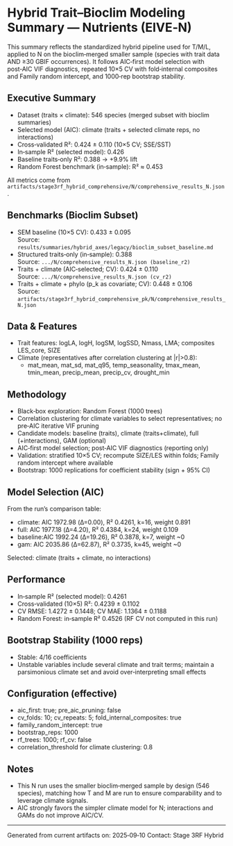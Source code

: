 # Hybrid Trait–Bioclim Modeling Summary — Nutrients (EIVE‑N)

This summary reflects the standardized hybrid pipeline used for T/M/L, applied to N on the bioclim‑merged smaller sample (species with trait data AND ≥30 GBIF occurrences). It follows AIC‑first model selection with post‑AIC VIF diagnostics, repeated 10×5 CV with fold‑internal composites and Family random intercept, and 1000‑rep bootstrap stability.

## Executive Summary

- Dataset (traits × climate): 546 species (merged subset with bioclim summaries)
- Selected model (AIC): climate (traits + selected climate reps, no interactions)
- Cross‑validated R²: 0.424 ± 0.110 (10×5 CV; SSE/SST)
- In‑sample R² (selected model): 0.426
- Baseline traits‑only R²: 0.388 → +9.9% lift
- Random Forest benchmark (in‑sample): R² ≈ 0.453

All metrics come from `artifacts/stage3rf_hybrid_comprehensive/N/comprehensive_results_N.json`.

## Benchmarks (Bioclim Subset)

- SEM baseline (10×5 CV): 0.433 ± 0.095  
  Source: `results/summaries/hybrid_axes/legacy/bioclim_subset_baseline.md`
- Structured traits‑only (in‑sample): 0.388  
  Source: `.../N/comprehensive_results_N.json (baseline_r2)`
- Traits + climate (AIC‑selected; CV): 0.424 ± 0.110  
  Source: `.../N/comprehensive_results_N.json (cv_r2)`
- Traits + climate + phylo (p_k as covariate; CV): 0.448 ± 0.106  
  Source: `artifacts/stage3rf_hybrid_comprehensive_pk/N/comprehensive_results_N.json`

## Data & Features

- Trait features: logLA, logH, logSM, logSSD, Nmass, LMA; composites LES_core, SIZE
- Climate (representatives after correlation clustering at |r|>0.8):
  - mat_mean, mat_sd, mat_q95, temp_seasonality, tmax_mean, tmin_mean, precip_mean, precip_cv, drought_min

## Methodology

- Black‑box exploration: Random Forest (1000 trees)
- Correlation clustering for climate variables to select representatives; no pre‑AIC iterative VIF pruning
- Candidate models: baseline (traits), climate (traits+climate), full (+interactions), GAM (optional)
- AIC‑first model selection; post‑AIC VIF diagnostics (reporting only)
- Validation: stratified 10×5 CV; recompute SIZE/LES within folds; Family random intercept where available
- Bootstrap: 1000 replications for coefficient stability (sign + 95% CI)

## Model Selection (AIC)

From the run’s comparison table:

- climate: AIC 1972.98 (Δ=0.00), R² 0.4261, k=16, weight 0.891
- full:    AIC 1977.18 (Δ=4.20), R² 0.4384, k=24, weight 0.109
- baseline:AIC 1992.24 (Δ=19.26), R² 0.3878, k=7,  weight ~0
- gam:     AIC 2035.86 (Δ=62.87), R² 0.3735, k≈45, weight ~0

Selected: climate (traits + climate, no interactions)

## Performance

- In‑sample R² (selected model): 0.4261
- Cross‑validated (10×5) R²: 0.4239 ± 0.1102
- CV RMSE: 1.4272 ± 0.1448; CV MAE: 1.1364 ± 0.1188
- Random Forest: in‑sample R² 0.4526 (RF CV not computed in this run)

## Bootstrap Stability (1000 reps)

- Stable: 4/16 coefficients
- Unstable variables include several climate and trait terms; maintain a parsimonious climate set and avoid over‑interpreting small effects

## Configuration (effective)

- aic_first: true; pre_aic_pruning: false
- cv_folds: 10; cv_repeats: 5; fold_internal_composites: true
- family_random_intercept: true
- bootstrap_reps: 1000
- rf_trees: 1000; rf_cv: false
- correlation_threshold for climate clustering: 0.8

## Notes

- This N run uses the smaller bioclim‑merged sample by design (546 species), matching how T and M are run to ensure comparability and to leverage climate signals.
- AIC strongly favors the simpler climate model for N; interactions and GAMs do not improve AIC/CV.

---
Generated from current artifacts on: 2025‑09‑10
Contact: Stage 3RF Hybrid
